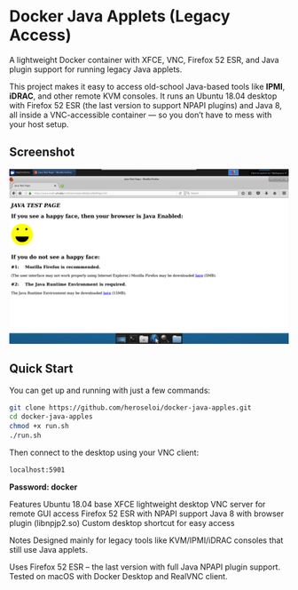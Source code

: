 # Docker Java Applets (Legacy Access)

A lightweight Docker container with XFCE, VNC, Firefox 52 ESR, and Java plugin support for running legacy Java applets.

This project makes it easy to access old-school Java-based tools like **IPMI**, **iDRAC**, and other remote KVM consoles. It runs an Ubuntu 18.04 desktop with Firefox 52 ESR (the last version to support NPAPI plugins) and Java 8, all inside a VNC-accessible container — so you don’t have to mess with your host setup.

## Screenshot

![Legacy Java Applet in Firefox 52 ESR](screenshot.png)

## Quick Start

You can get up and running with just a few commands:

```bash
git clone https://github.com/heroseloi/docker-java-apples.git
cd docker-java-apples
chmod +x run.sh
./run.sh
```

Then connect to the desktop using your VNC client:

```bash
localhost:5901
```

**Password: docker**

Features
Ubuntu 18.04 base
XFCE lightweight desktop
VNC server for remote GUI access
Firefox 52 ESR with NPAPI support
Java 8 with browser plugin (libnpjp2.so)
Custom desktop shortcut for easy access

Notes
Designed mainly for legacy tools like KVM/IPMI/iDRAC consoles that still use Java applets.

Uses Firefox 52 ESR – the last version with full Java NPAPI plugin support.
Tested on macOS with Docker Desktop and RealVNC client.
